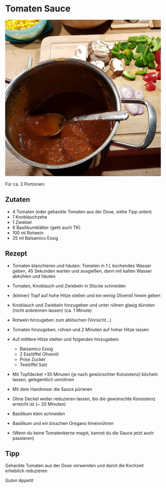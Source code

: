 # Tomaten Sauce

![img](imgs/Tomaten_Sauce.jpg)

Für ca. 2 Portionen:

## Zutaten
- 4 Tomaten (oder gehackte Tomaten aus der Dose, siehe Tipp unten)
- 1 Knoblauchzehe
- 1 Zwiebel
- 6 Basilikumblätter (geht auch TK)
- 100 ml Rotwein
- 25 ml Balsamico Essig

## Rezept
- Tomaten blanchieren und häuten: 
Tomaten in 1 L kochendes Wasser geben, 45 Sekunden warten und ausgießen, dann mit kalten Wasser abkühlen und häuten

- Tomaten, Knoblauch und Zwiebeln in Stücke schneiden

- (kleiner) Topf auf hohe Hitze stellen und ein wenig Olivenöl hinein geben

- Knoblauch und Zwiebeln hinzugeben und unter rühren glasig dünsten (nicht anbrennen lassen) (ca. 1 Minute)

- Rotwein hinzugeben zum ablöschen (Vorsicht...)

- Tomaten hinzugeben, rühren und 2 Minuten auf hoher Hitze lassen

- Auf mittlere Hitze stellen und folgendes hinzugeben:
  + Balsamico Essig
  + 2 Esslöffel Olivenöl
  + Prise Zucker
  + Teelöffel Salz

- Mit Topfdeckel +30 Minuten (je nach gewünschter Konsistenz) köcheln lassen, gelegentlich umrühren

- Mit dem Handmixer die Sauce pürieren

- Ohne Deckel weiter reduzieren lassen, bis die gewünschte Konsistenz erreicht ist (~ 20 Minuten)

- Basilikum klein schneiden

- Basilikum und ein bisschen Oregano hineinrühren

- (Wenn du keine Tomatenkerne magst, kannst du die Sauce jetzt auch passieren)

## Tipp
Gehackte Tomaten aus der Dose verwenden und damit die Kochzeit erheblich reduzieren


*Guten Appetit*
